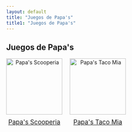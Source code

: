 ```yaml
---
layout: default
title: "Juegos de Papa's"
title1: "Juegos de Papa's"
---
```


<div class="container-wrapper">
  <div class="custom-container">
    <h2>Juegos de Papa's</h2>
    <div class="games-grid">
      <div class="game-item">
        <a href="{{ '/juegos/papas/scooperia' | relative_url }}">
          <img src="{{ '/assets/flash/papasscooperia/icon_300x300_papasscooperia.jpg' | relative_url }}" alt="Papa's Scooperia">
          <p>Papa's Scooperia</p>
        </a>
      </div>
      <!-- Añadir más juegos aquí siguiendo el mismo formato -->
      <div class="game-item">
        <a href="{{ '/juegos/papas/tacomia' | relative_url }}">
          <img src="{{ '/assets/flash/papastacomia/papastacomia_300x300.jpg' | relative_url }}" alt="Papa's Taco Mia">
          <p>Papa's Taco Mia</p>
        </a>
      </div>
    </div>
  </div>
</div>

<style>
  .games-grid {
    display: flex;
    flex-wrap: wrap;
    gap: 20px;
  }
  .game-item {
    text-align: center;
  }
  .game-item img {
    width: 150px;
    height: 150px;
  }
  .game-item p {
    margin-top: 10px;
    font-size: 1.2em;
  }
</style>